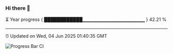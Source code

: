 ### Hi there 👋

⏳ Year progress { ████████████▁▁▁▁▁▁▁▁▁▁▁▁▁▁▁▁▁▁ } 42.21 %

---

⏰ Updated on Wed, 04 Jun 2025 01:40:35 GMT

![Progress Bar CI](https://github.com/liununu/liununu/workflows/Progress%20Bar%20CI/badge.svg)

